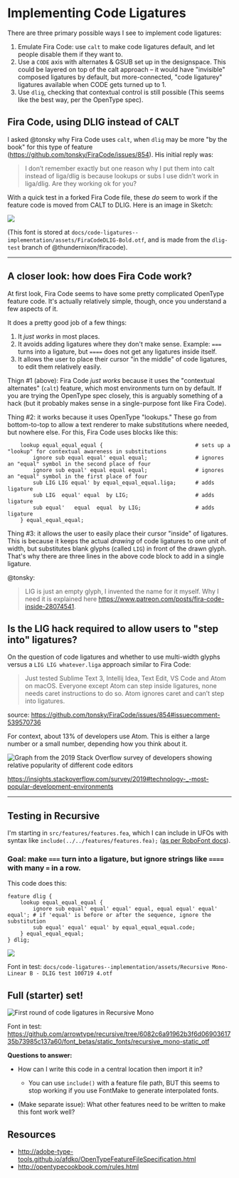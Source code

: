 # Implementing Code Ligatures

There are three primary possible ways I see to implement code ligatures:

1. Emulate Fira Code: use `calt` to make code ligatures default, and let people disable them if they want to.
2. Use a `CODE` axis with alternates & GSUB set up in the designspace. This could be layered on top of the calt approach – it would have "invisible" composed ligatures by default, but more-connected, "code ligaturey" ligatures available when CODE gets turned up to 1.
3. Use `dlig`, checking that contextual control is still possible (This seems like the best way, per the OpenType spec).

## Fira Code, using DLIG instead of CALT

I asked @tonsky why Fira Code uses `calt`, when `dlig` may be more "by the book" for this type of feature (https://github.com/tonsky/FiraCode/issues/854). His initial reply was:

> I don’t remember exactly but one reason why I put them into calt instead of liga/dlig is because lookups or subs I use didn’t work in liga/dlig. Are they working ok for you?

With a quick test in a forked Fira Code file, these *do* seem to work if the feature code is moved from CALT to DLIG. Here is an image in Sketch:

![](assets/2019-10-06-22-26-34.png)

(This font is stored at `docs/code-ligatures--implementation/assets/FiraCodeDLIG-Bold.otf`, and is made from the `dlig-test` branch of @thundernixon/firacode).


-----------------------------------------------------

## A closer look: how does Fira Code work?

At first look, Fira Code seems to have some pretty complicated OpenType feature code. It's actually relatively simple, though, once you understand a few aspects of it.

It does a pretty good job of a few things:
1. It *just works* in most places.
2. It avoids adding ligatures where they don't make sense. Example: `===` turns into a ligature, but `====` does not get any ligatures inside itself.
3. It allows the user to place their cursor "in the middle" of code ligatures, to edit them relatively easily.

Thign #1 (above): Fira Code *just works* because it uses the "contextual alternates" (`calt`) feature, which most environments turn on by default. If you are trying the OpenType spec closely, this is arguably something of a hack (but it probably makes sense in a single-purpose font like Fira Code).

Thing #2: it works because it uses OpenType "lookups." These go from bottom-to-top to allow a text renderer to make substitutions where needed, but nowhere else. For this, Fira Code uses blocks like this:

```
    lookup equal_equal_equal {                             # sets up a "lookup" for contextual awareness in substitutions
        ignore sub equal equal' equal equal;               # ignores an "equal" symbol in the second place of four
        ignore sub equal' equal equal equal;               # ignores an "equal" symbol in the first place of four
        sub LIG LIG equal' by equal_equal_equal.liga;      # adds ligature
        sub LIG  equal' equal  by LIG;                     # adds ligature
        sub equal'   equal  equal  by LIG;                 # adds ligature
    } equal_equal_equal;
```

Thing #3: it allows the user to easily place their cursor "inside" of ligatures. This is because it keeps the actual *drawing* of code ligatures to one unit of width, but substitutes blank glyphs (called `LIG`) in front of the drawn glyph. That's why there are three lines in the above code block to add in a single ligature.

@tonsky: 
> LIG is just an empty glyph, I invented the name for it myself. Why I need it is explained here https://www.patreon.com/posts/fira-code-inside-28074541.


## Is the LIG hack required to allow users to "step into" ligatures?

On the question of code ligatures and whether to use multi-width glyphs versus a `LIG LIG whatever.liga` approach similar to Fira Code:

> Just tested Sublime Text 3, Intellij Idea, Text Edit, VS Code and Atom on macOS. Everyone except Atom can step inside ligatures, none needs caret instructions to do so. Atom ignores caret and can’t step into ligatures.

source: https://github.com/tonsky/FiraCode/issues/854#issuecomment-539570736

For context, about 13% of developers use Atom. This is either a large number or a small number, depending how you think about it.

![Graph from the 2019 Stack Overflow survey of developers showing relative popularity of different code editors](assets/2019-10-08-11-42-48.png)

https://insights.stackoverflow.com/survey/2019#technology-_-most-popular-development-environments

----------------------------------


## Testing in Recursive

I'm starting in `src/features/features.fea`, which I can include in UFOs with syntax like `include(../../features/features.fea);` ([as per RoboFont docs](https://robofont.com/documentation/workspace/features-editor/#linking-to-external-feature-files)).

### Goal: make `===` turn into a ligature, but ignore strings like `====` with many `=` in a row.

This code does this:

```
feature dlig {
    lookup equal_equal_equal {
        ignore sub equal' equal' equal' equal, equal equal' equal' equal'; # if 'equal' is before or after the sequence, ignore the substitution
        sub equal' equal' equal' by equal_equal_equal.code;
    } equal_equal_equal;
} dlig;
```

![](assets/2019-10-07-19-30-01.png)

Font in test: `docs/code-ligatures--implementation/assets/Recursive Mono-Linear B - DLIG test 100719 4.otf`

## Full (starter) set!

![First round of code ligatures in Recursive Mono](assets/2019-10-11-09-40-05.png)

Font in test:
https://github.com/arrowtype/recursive/tree/6082c6a91962b3f6d0690361735b73985c137a60/font_betas/static_fonts/recursive_mono-static_otf

**Questions to answer:**

- How can I write this code in a central location then import it in?
  - You can use `include()` with a feature file path, BUT this seems to stop working if you use FontMake to generate interpolated fonts.


- (Make separate issue): What other features need to be written to make this font work well?


## Resources

- http://adobe-type-tools.github.io/afdko/OpenTypeFeatureFileSpecification.html
- http://opentypecookbook.com/rules.html
